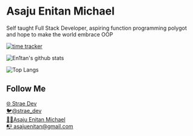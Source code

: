 # Asaju Enitan Michael

Self taught Full Stack Developer, aspiring function programming polygot and hope to make the world embrace OOP

[![time tracker](https://wakatime.com/badge/github/en1tan/en1tan.svg)](https://wakatime.com/share/@x1k/aa8c6207-505c-48fd-a036-93e518ba6c2c.svg)
<br />

![En1tan's github stats](https://github-readme-stats.vercel.app/api?username=en1tan&show_icons=true&theme=nightowl)

![Top Langs](https://github-readme-stats.vercel.app/api/top-langs/?username=en1tan&theme=nightowl)

## Follow Me

[🌐 Strae Dev](https://strae.dev) <br />
[🐦@strae_dev](https://twitter.com/strae_dev) <br />
[👨‍💼Asaju Enitan Michael](https://linkedin.com/in/asaju-enitan-michael) <br />
[📭 asajuenitan@gmail.com](mailto:asajuenitan@gmail.com) <br />
<br />
